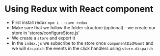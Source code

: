 # Using Redux with React component
- First install redux `npm i --save redux` 
- Make sure that we follow the folder structure (optional) - we create our store in 'stores/configureStore.js'
- We create a `store` and export it
- In the `index.js` we subscribe to the store once `componentDidMount` and we will `dispatch` the events in the click handlers using `store.dispatch`